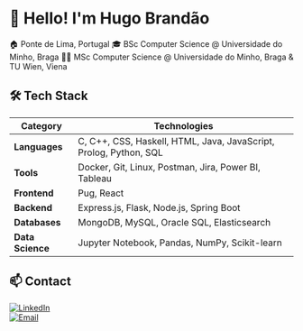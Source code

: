 # 👋 Hello! I'm Hugo Brandão  

🏠 Ponte de Lima, Portugal
🎓 BSc Computer Science @ Universidade do Minho, Braga
👨‍🎓 MSc Computer Science @ Universidade do Minho, Braga & TU Wien, Viena

## 🛠️ Tech Stack  

| **Category**      | **Technologies** |  
|------------------|------------------------------------------------------------|  
| **Languages**    | C, C++, CSS, Haskell, HTML, Java, JavaScript, Prolog, Python, SQL |  
| **Tools**        | Docker, Git, Linux, Postman, Jira, Power BI, Tableau |  
| **Frontend**     | Pug, React |  
| **Backend**      | Express.js, Flask, Node.js, Spring Boot |  
| **Databases**    | MongoDB, MySQL, Oracle SQL, Elasticsearch |  
| **Data Science** | Jupyter Notebook, Pandas, NumPy, Scikit-learn |  

## 📫 Contact  
[![LinkedIn](https://img.shields.io/badge/LinkedIn-Profile-blue?logo=linkedin)](https://www.linkedin.com/in/hugojbrandao/)  
[![Email](https://img.shields.io/badge/Email-Contact-red?logo=gmail)](mailto:hugojbrandao@gmail.com)  
